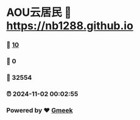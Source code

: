 # AOU云居民 :link: https://nb1288.github.io 
### :page_facing_up: [10](https://nb1288.github.io/tag.html) 
### :speech_balloon: 0 
### :hibiscus: 32554 
### :alarm_clock: 2024-11-02 00:02:55 
### Powered by :heart: [Gmeek](https://github.com/Meekdai/Gmeek)
